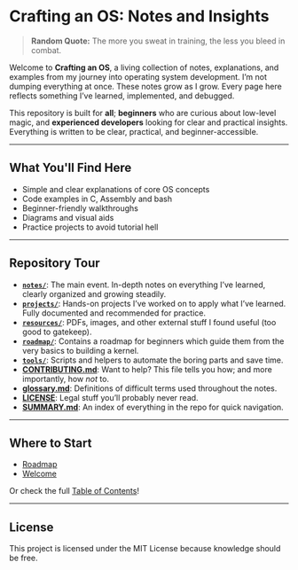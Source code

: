 # Crafting an OS: Notes and Insights

> **Random Quote:** The more you sweat in training, the less you bleed in combat.

Welcome to **Crafting an OS**, a living collection of notes, explanations, and examples from my journey into operating system development. I’m not dumping everything at once. These notes grow as I grow. Every page here reflects something I’ve learned, implemented, and debugged.

This repository is built for **all**; **beginners** who are curious about low-level magic, and **experienced developers** looking for clear and practical insights. Everything is written to be clear, practical, and beginner-accessible.

---

## What You'll Find Here

- Simple and clear explanations of core OS concepts
- Code examples in C, Assembly and bash
- Beginner-friendly walkthroughs
- Diagrams and visual aids
- Practice projects to avoid tutorial hell

---

## Repository Tour

- [**`notes/`**](./notes): The main event. In-depth notes on everything I’ve learned, clearly organized and growing steadily.
- [**`projects/`**](./projects): Hands-on projects I’ve worked on to apply what I’ve learned. Fully documented and recommended for practice.
- [**`resources/`**](./resources): PDFs, images, and other external stuff I found useful (too good to gatekeep).
- [**`roadmap/`**](./roadmap): Contains a roadmap for beginners which guide them from the very basics to building a kernel.
- [**`tools/`**](./tools): Scripts and helpers to automate the boring parts and save time.
- [**CONTRIBUTING.md**](./CONTRIBUTING.md): Want to help? This file tells you how; and more importantly, how *not* to.
- [**glossary.md**](./glossary.md): Definitions of difficult terms used throughout the notes.
- [**LICENSE**](./LICENSE): Legal stuff you’ll probably never read.
- [**SUMMARY.md**](./SUMMARY.md): An index of everything in the repo for quick navigation.

---

## Where to Start

- [Roadmap](roadmap/roadmap.md)
- [Welcome](notes/welcome.md)

Or check the full [Table of Contents](SUMMARY.md)!

---

## License

This project is licensed under the MIT License because knowledge should be free.